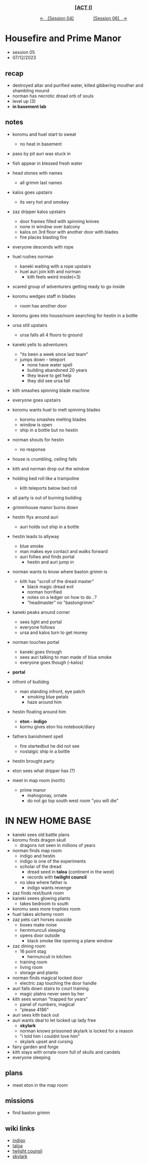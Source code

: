 <div align="center">
  <h3 align="center"><a href="https://github.com/h-griffin/dnd-notes/blob/main/grimmhaus/act-I" >[ACT I]</a></h3>
  <p align="center">
    <a href="https://github.com/h-griffin/dnd-notes/blob/main/grimmhaus/act-I/23-7-5.md" >&larr; &nbsp; [Session 04]</a>
    &nbsp;&nbsp;&nbsp;&nbsp;&nbsp;&nbsp;&nbsp;&nbsp;&nbsp;&nbsp;&nbsp;&nbsp;&nbsp;&nbsp;
    <a href="https://github.com/h-griffin/dnd-notes/blob/main/grimmhaus/act-II/23-7-17.md" >[Session 06] &nbsp; &rarr;</a>
  </p>
</div>

# Housefire and Prime Manor
- session 05
- 07/12/2023  

## recap
- destroyed altar and purified water, killed gibbering mouther and shambling mound
- norman has necrotic dread orb of souls
- level up (3)
- **in basement lab**

## notes
- koromu and huel start to sweat
    - no heat in basement
- pass by pit auri was stuck in
- fish appear in blessed fresh water
- head stones with names
    - all grimm last names
- kalos goes upstairs
    - its very hot and smokey
- zaz dripper kalos upstairs
    - door frames filled with spinning knives
    - none in window over balcony
    - kalos on 3rd floor with another door with blades
    - fire places blasting fire
- everyone descends with rope
- huel rushes norman
    - kaneki waiting with a rope upstairs
    - huel auri join kith and norman
        - kith feels weird inside(<3)
- scared group of adventurers getting ready to go inside
- koromu wedges staff in blades
    - room has another door
- koromu goes into house/room searching for hestin in a bottle
- ursa still upstairs
    - ursa falls all 4 floors to ground
- kaneki yells to adventurers
    - "its been a week since last team"
    - jumps down - teleport
        - none have water spell
        - building abandoned 20 years
        - they leave to get help
        - they did see ursa fall
- kith smashes spinning blade machine
- everyone goes upstairs
- koromu wants huel to melt spinning blades
    - koromu smashes melting blades
    - window is open
    - ship in a bottle but no hestin
- norman shouts for hestin
    - no response
- house is crumbling, ceiling falls
- kith and norman drop out the window
- holding bed roll like a trampoline
    - kith teleports below bed roll
- all party is out of burning building
- grimmhouse manor burns down
- hestin flys around auri
    - auri holds out ship in a bottle
- hestin leads to allyway
    - blue smoke
    - man makes eye contact and walks forward
    - auri follws and finds portal
        - hestin and auri jump in
- norman wants to know where baston grimm is
    - kith has "scroll of the dread master"
        - black magic dread evil
        - norman horrified
        - notes on a ledger on how to do ..?
        - "headmaster" no "bastongrimm"
- kaneki peaks around corner
    - sees light and portal
    - everyone follows
    - ursa and kalos turn to get money
- norman touches portal
    - kaneki goes through
    - sees auri talking to man made of blue smoke
    - everyone goes though (-kalos)

- **portal**
- infront of builidng
    - man standing infront, eye patch
        - smoking blue petals
        - haze around him
- hestin floating around him
    - **eton - indigo**
    - kormu gives eton his notebook/diary
- fathers banishment spell
    - fire startedbut he did not see
    - nostalgic ship in a bottle
- hestin brought party
- eton sees what dripper has (?)
- meet in map room (north)
    - prime manor
        - mahogonay, ornate
        - do not go top south west room "you will die"
# IN NEW HOME BASE
- kaneki sees old battle plans
- koromu finds dragon skull
    - dragons not seen in millions of years
- norman finds map room
    - indigo and hestin
    - indigo is one of the experiments
    - scholar of the dread
        - dread seed in **taloa** (continent in the west)
        - records with **twilight council**
    - no idea where father is
        - indigo wants revenge
- zaz finds rest/bunk room
- kaneki seees glowing plants
    - takes bedroom to south
- koromu sees more trophies room
- huel takes alchemy room
- zaz pets cart horses ousside
    - boxes make noise
    - hermmunculi sleeping
    - opens door outside
        - black smoke like opening a plane window
- zaz dining room
    - 16 point stag
        - hermunculi in kitchen
    - training room
    - living room
    - storage and plants
- norman finds magical locked door
    - electric zap touching the door handle
- auri falls down stairs to court training
    - magic platns never seen by her
- kith sees woman "trapped for years"
    - panel of numbers, magical
    - "please 4186"
- auri sees kith back out
- auri wants deal to let locked up lady free
    - **skylark**
    - norman knows prissoned skylark is locked for a reason
    - "i told him i couldnt love him"
    - skylark upset and cursing
- fairy garden and forge
- kith stays with ornate room full of skulls and candels
- everyone sleeping

## plans
- meet eton in the map room

## missions
- find baston grimm

## wiki links
- [indigo](../lore.md#indigo)
- [taloa](../lore.md#taloa)
- [twlight counsil](../lore.md#twilight-counsil)
- [skylark](../lore.md#skylark)
